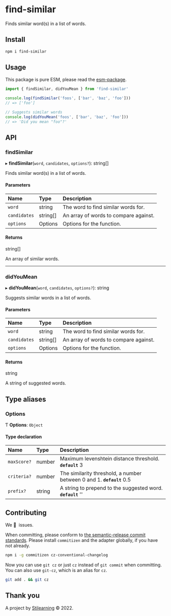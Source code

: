 # find-similar

Finds similar word(s) in a list of words.

## Install

```bash
npm i find-similar
```

## Usage

This package is pure ESM, please read the
[esm-package](https://gist.github.com/sindresorhus/a39789f98801d908bbc7ff3ecc99d99c).

```js
import { findSimilar, didYouMean } from 'find-similar'

console.log(findSimilar('foos', ['bar', 'baz', 'foo']))
// => ['foo']

// Suggests similar words
console.log(didYouMean('foos', ['bar', 'baz', 'foo']))
// => 'Did you mean "foo"?'
```

## API

### findSimilar

▸ **findSimilar**(`word`, `candidates`, `options?`): string[]

Finds similar word(s) in a list of words.

#### Parameters

| Name         | Type     | Description                           |
| :----------- | :------- | :------------------------------------ |
| `word`       | string   | The word to find similar words for.   |
| `candidates` | string[] | An array of words to compare against. |
| `options`    | Options  | Options for the function.             |

#### Returns

string[]

An array of similar words.

---

### didYouMean

▸ **didYouMean**(`word`, `candidates`, `options?`): string

Suggests similar words in a list of words.

#### Parameters

| Name         | Type     | Description                           |
| :----------- | :------- | :------------------------------------ |
| `word`       | string   | The word to find similar words for.   |
| `candidates` | string[] | An array of words to compare against. |
| `options`    | Options  | Options for the function.             |

#### Returns

string

A string of suggested words.

## Type aliases

### Options

Ƭ **Options**: `Object`

#### Type declaration

| Name        | Type   | Description                                                           |
| :---------- | :----- | :-------------------------------------------------------------------- |
| `maxScore?` | number | Maximum levenshtein distance threshold. **`default`** 3               |
| `criteria?` | number | The similarity threshold, a number between 0 and 1. **`default`** 0.5 |
| `prefix?`   | string | A string to prepend to the suggested word. **`default`** ''           |

## Contributing

We 💛&nbsp; issues.

When committing, please conform to [the semantic-release commit standards](https://www.conventionalcommits.org/). Please install `commitizen` and the adapter globally, if you have not already.

```bash
npm i -g commitizen cz-conventional-changelog
```

Now you can use `git cz` or just `cz` instead of `git commit` when committing. You can also use `git-cz`, which is an alias for `cz`.

```bash
git add . && git cz
```

## Thank you

A project by [Stilearning](https://stilearning.com) &copy; 2022.
